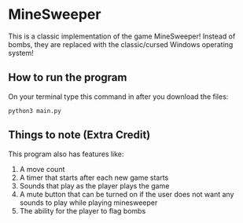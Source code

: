 # MineSweeper

This is a classic implementation of the game MineSweeper! Instead of bombs, they are replaced with the classic/cursed Windows operating system! 

## How to run the program

On your terminal type this command in after you download the files:

```
python3 main.py
```
## Things to note (Extra Credit)
This program also has features like: 
1. A move count
2. A timer that starts after each new game starts
3. Sounds that play as the player plays the game
4. A mute button that can be turned on if the user does not want any sounds to play while playing minesweeper
5. The ability for the player to flag bombs
